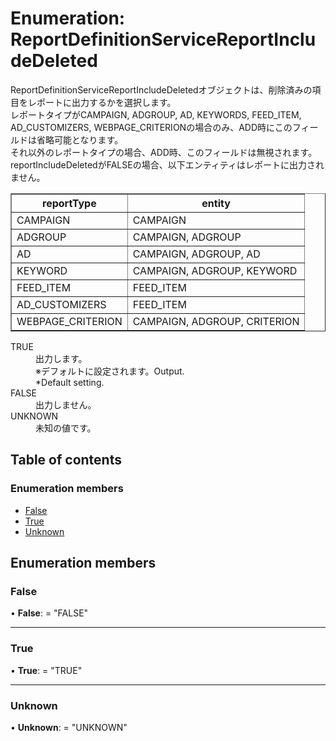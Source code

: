 # Enumeration: ReportDefinitionServiceReportIncludeDeleted


<div lang=\"ja\">ReportDefinitionServiceReportIncludeDeletedオブジェクトは、削除済みの項目をレポートに出力するかを選択します。<br> レポートタイプがCAMPAIGN, ADGROUP, AD, KEYWORDS, FEED_ITEM, AD_CUSTOMIZERS, WEBPAGE_CRITERIONの場合のみ、ADD時にこのフィールドは省略可能となります。<br> それ以外のレポートタイプの場合、ADD時、このフィールドは無視されます。<br> reportIncludeDeletedがFALSEの場合、以下エンティティはレポートに出力されません。</div>  <table border=\"1\"> <tr><th>reportType</th><th>entity</th></tr> <tr><td>CAMPAIGN</td><td>CAMPAIGN</td></tr> <tr><td>ADGROUP</td><td>CAMPAIGN, ADGROUP</td></tr> <tr><td>AD</td><td>CAMPAIGN, ADGROUP, AD</td></tr> <tr><td>KEYWORD</td><td>CAMPAIGN, ADGROUP, KEYWORD</td></tr> <tr><td>FEED_ITEM</td><td>FEED_ITEM</td></tr> <tr><td>AD_CUSTOMIZERS</td><td>FEED_ITEM</td></tr> <tr><td>WEBPAGE_CRITERION</td><td>CAMPAIGN, ADGROUP, CRITERION</td></tr> </table> <dl class=term>   <dt class=\"term__item\">TRUE</dt>   <dd class=\"term__desc\"><span lang=\"ja\">出力します。<br>※デフォルトに設定されます。</span><span lang=\"en\">Output.<br>*Default setting.</span></dd>   <dt class=\"term__item\">FALSE</dt>   <dd class=\"term__desc\"><span lang=\"ja\">出力しません。</span></dd>   <dt class=\"term__item\">UNKNOWN</dt>   <dd class=\"term__desc\"><span lang=\"ja\">未知の値です。</span></dd> </dl>

## Table of contents

### Enumeration members

- [False](reportdefinitionservicereportincludedeleted.md#false)
- [True](reportdefinitionservicereportincludedeleted.md#true)
- [Unknown](reportdefinitionservicereportincludedeleted.md#unknown)

## Enumeration members

### False

• **False**: = "FALSE"

___

### True

• **True**: = "TRUE"

___

### Unknown

• **Unknown**: = "UNKNOWN"
